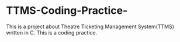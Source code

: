 # TTMS-Coding-Practice-
This is a project about Theatre Ticketing Management System(TTMS) written in C. This is a coding practice.
